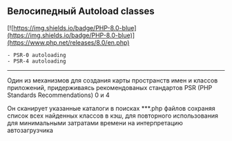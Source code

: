 ##  Велосипедный Autoload classes

[![https://img.shields.io/badge/PHP-8.0-blue](https://img.shields.io/badge/PHP-8.0-blue)](https://www.php.net/releases/8.0/en.php)


    - PSR-0 autoloading
    - PSR-4 autoloading
____

Один из механизмов для создания карты пространств имен и классов приложений,
придерживаясь рекомендованых стандартов PSR (PHP Standards Recommendations) 0 и 4

Он сканирует указанные каталоги в поисках **\*.php файлов сохраняя список всех найденных классов в кэш,
для повторного использования для минимальными затратами времени на интерпретацию автозагрузчика 


